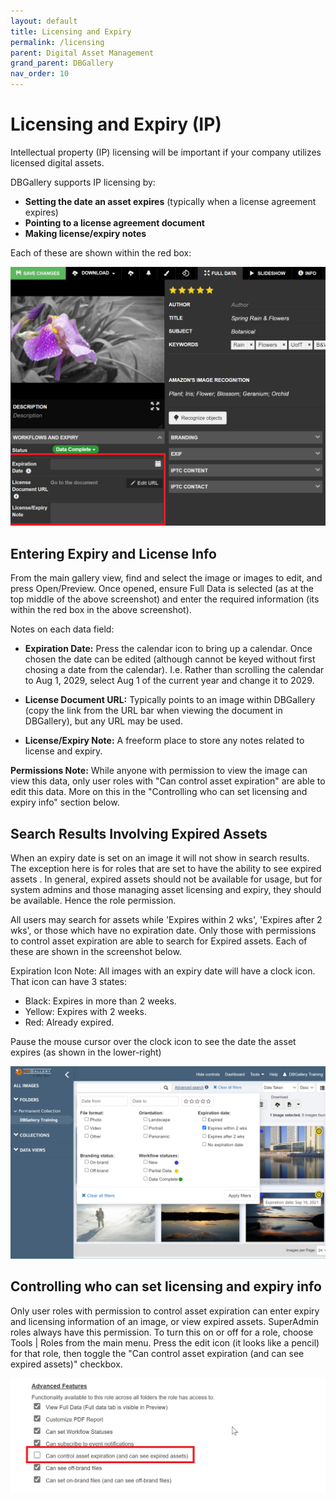 ```yaml
---
layout: default
title: Licensing and Expiry
permalink: /licensing
parent: Digital Asset Management
grand_parent: DBGallery
nav_order: 10
---
```


# Licensing and Expiry (IP)

Intellectual property (IP) licensing will be important if your company utilizes licensed digital assets.  

DBGallery supports IP licensing by:
- **Setting the date an asset expires** (typically when a license agreement expires)
- **Pointing to a license agreement document**
- **Making license/expiry notes**

Each of these are shown within the red box:

![Licensing Fields](/assets/Licensing-FDV.png)

## Entering Expiry and License Info
From the main gallery view, find and select the image or images to edit, and press Open/Preview.  Once opened, ensure Full Data is selected (as at the top middle of the above screenshot) and enter the required information (its within the red box in the above screenshot).  

Notes on each data field:
- **Expiration Date:** Press the calendar icon to bring up a calendar.  Once chosen the date can be edited (although cannot be keyed without first chosing a date from the calendar).  I.e. Rather than scrolling the calendar to Aug 1, 2029, select Aug 1 of the current year and change it to 2029.

- **License Document URL:** Typically points to an image within DBGallery (copy the link from the URL bar when viewing the document in DBGallery), but any URL may be used.

- **License/Expiry Note:** A freeform place to store any notes related to license and expiry.

**Permissions Note:** While anyone with permission to view the image can view this data, only user roles with "Can control asset expiration" are able to edit this data.   More on this in the "Controlling who can set licensing and expiry info" section below.

## Search Results Involving Expired Assets
When an expiry date is set on an image it will not show in search results.  The exception here is for roles that are set to have the ability to see expired assets .  In general, expired assets should not be available for usage, but for system admins and those managing asset licensing and expiry, they should be available.  Hence the role permission.  

All users may search for assets while 'Expires within 2 wks', 'Expires after 2 wks', or those which have no expiration date.  Only those with permissions to control asset expiration are able to search for Expired assets.  Each of these are shown in the screenshot below.

Expiration Icon Note: All images with an expiry date will have a clock icon.  That icon can have 3 states:
- Black: Expires in more than 2 weeks.
- Yellow: Expires with 2 weeks.
- Red: Already expired.

Pause the mouse cursor over the clock icon to see the date the asset expires (as shown in the lower-right)

![Licensing Search](/assets/Licensing-Search.png)


## Controlling who can set licensing and expiry info
Only user roles with permission to control asset expiration can enter expiry and licensing information of an image, or view expired assets.  SuperAdmin roles always have this permission.  To turn this on or off for a role, choose Tools | Roles from the main menu.  Press the edit icon (it looks like a pencil) for that role, then toggle the "Can control asset expiration (and can see expired assets)" checkbox.   

![Licensing Role Permission](/assets/Licensing-RoleSetting.png)
